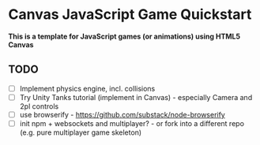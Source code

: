 # Canvas JavaScript Game Quickstart

**This is a template for JavaScript games (or animations) using HTML5 Canvas**

## TODO
- [ ] Implement physics engine, incl. collisions
- [ ] Try Unity Tanks tutorial (implement in Canvas) - especially Camera and 2pl controls
- [ ] use browserify - https://github.com/substack/node-browserify
- [ ] init npm + websockets and multiplayer? - or fork into a different repo (e.g. pure multiplayer game skeleton)
